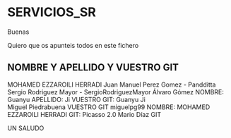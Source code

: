# SERVICIOS_SR

Buenas 

Quiero que os apunteis todos en este fichero 

NOMBRE Y APELLIDO Y VUESTRO GIT
--------------------------------------
MOHAMED EZZAROILI HERRADI 
Juan Manuel Perez Gomez - Pandditta 
Sergio Rodriguez Mayor - SergioRodriguezMayor 
Álvaro Gómez 
NOMBRE: Guanyu APELLIDO: Ji VUESTRO GIT: Guanyu Ji  
Miguel Piedrabuena VUESTRO GIT miguelpg99
NOMBRE: MOHAMED EZZAROILI HERRADI GIT: Picasso 2.0
Mario Díaz GIT


UN SALUDO 



